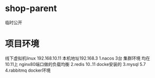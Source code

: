# shop-parent
临时公开
# 项目环境
线下虚拟机linux 192.168.10.11 本机地址192.168.3 
1.nacos 3台 集群环境 均在10.11上 nginx80端口做的负载均衡
2.redis  10..11 docke安装的
3.mysql 5.7
4.rabbitmq docker环境
